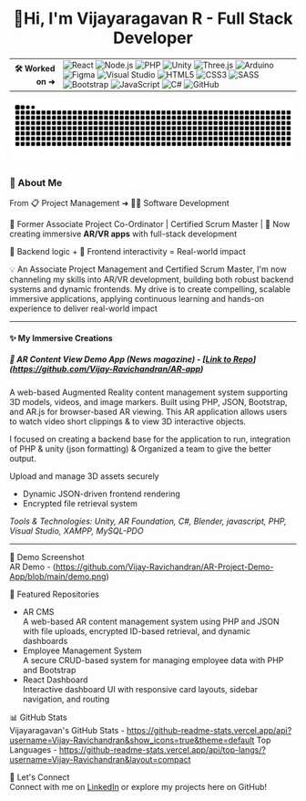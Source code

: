 <h1 align="center">🚀Hi, I'm Vijayaragavan R - Full Stack Developer </h1>

<table>
  <tr>
    <td align="right"><strong>🛠️ Worked on ➜</strong></td>
    <td>
      <img src="https://cdn.jsdelivr.net/gh/devicons/devicon/icons/react/react-original-wordmark.svg" width="40" alt="React"/>
      <img src="https://cdn.jsdelivr.net/gh/devicons/devicon/icons/nodejs/nodejs-original-wordmark.svg" width="40" alt="Node.js"/>
      <img src="https://cdn.jsdelivr.net/gh/devicons/devicon/icons/php/php-original.svg" width="40" alt="PHP"/>
      <img src="https://cdn.jsdelivr.net/gh/devicons/devicon/icons/unity/unity-original-wordmark.svg" width="40" alt="Unity"/>
      <img src="https://cdn.jsdelivr.net/gh/devicons/devicon/icons/threejs/threejs-original-wordmark.svg" width="40" alt="Three.js"/>
      <img src="https://cdn.jsdelivr.net/gh/devicons/devicon/icons/arduino/arduino-original-wordmark.svg" width="40" alt="Arduino"/>
      <img src="https://cdn.jsdelivr.net/gh/devicons/devicon/icons/figma/figma-original.svg" width="40" alt="Figma"/>
      <img src="https://cdn.jsdelivr.net/gh/devicons/devicon/icons/visualstudio/visualstudio-plain.svg" width="40" alt="Visual Studio"/>
      <img src="https://cdn.jsdelivr.net/gh/devicons/devicon/icons/html5/html5-original-wordmark.svg" width="40" alt="HTML5"/>
      <img src="https://cdn.jsdelivr.net/gh/devicons/devicon/icons/css3/css3-original-wordmark.svg" width="40" alt="CSS3"/>
      <img src="https://cdn.jsdelivr.net/gh/devicons/devicon/icons/sass/sass-original.svg" width="40" alt="SASS"/>
      <img src="https://cdn.jsdelivr.net/gh/devicons/devicon/icons/bootstrap/bootstrap-original-wordmark.svg" width="40" alt="Bootstrap"/>
      <img src="https://cdn.jsdelivr.net/gh/devicons/devicon/icons/javascript/javascript-original.svg" width="40" alt="JavaScript"/>
      <img src="https://cdn.jsdelivr.net/gh/devicons/devicon/icons/csharp/csharp-original.svg" width="40" alt="C#"/>
      <img src="https://cdn.jsdelivr.net/gh/devicons/devicon/icons/github/github-original.svg" width="40" alt="GitHub"/>
    </td>
  </tr>
</table>

![GitHub Snake](https://raw.githubusercontent.com/Vijay-Ravichandran/Vijay-Ravichandran/output/github-contribution-grid-snake.svg)

### 🧠 About Me  
From 📋 Project Management ➜ 👨‍💻 Software Development 

💼 Former Associate Project Co-Ordinator | Certified Scrum Master |
🚀 Now creating immersive **AR/VR apps** with full-stack development  

🔧 Backend logic + 🎨 Frontend interactivity = Real-world impact
 

💡 An Associate Project Management and Certified Scrum Master, I'm now channeling my skills into AR/VR development, building both robust backend systems and dynamic frontends. My drive is to create compelling, scalable immersive applications, applying continuous learning and hands-on experience to deliver real-world impact

---

#### ✨ My Immersive Creations

##### 🌌 AR Content View Demo App (News magazine) - [[Link to Repo](https://github.com/Vijay-Ravichandran/Project1)](https://github.com/Vijay-Ravichandran/AR-app)
A web-based Augmented Reality content management system supporting 3D models, videos, and image markers. Built using PHP, JSON, Bootstrap, and AR.js for browser-based AR viewing. This AR application allows users to watch video short clippings & to view 3D interactive objects. 

I focused on creating a backend base for the application to run, integration of PHP & unity (json formatting) & Organized a team to give the better output.

Upload and manage 3D assets securely
- Dynamic JSON-driven frontend rendering
- Encrypted file retrieval system

_Tools & Technologies: Unity, AR Foundation, C#, Blender, javascript, PHP, Visual Studio, XAMPP, MySQL-PDO_

---

📸 Demo Screenshot  
AR Demo - (https://github.com/Vijay-Ravichandran/AR-Project-Demo-App/blob/main/demo.png)

📂 Featured Repositories  
- AR CMS  
  A web-based AR content management system using PHP and JSON with file uploads, encrypted ID-based retrieval, and dynamic dashboards  
- Employee Management System  
  A secure CRUD-based system for managing employee data with PHP and Bootstrap  
- React Dashboard  
  Interactive dashboard UI with responsive card layouts, sidebar navigation, and routing  

📊 GitHub Stats  
Vijayaragavan's GitHub Stats - https://github-readme-stats.vercel.app/api?username=Vijay-Ravichandran&show_icons=true&theme=default
Top Languages - https://github-readme-stats.vercel.app/api/top-langs/?username=Vijay-Ravichandran&layout=compact

🤝 Let's Connect  
Connect with me on [LinkedIn](https://www.linkedin.com/in/vijayaragavanr2) or explore my projects here on GitHub!
